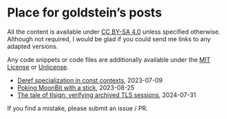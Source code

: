 # Place for goldstein’s posts

All the content is available under [CC BY-SA 4.0] unless specified otherwise.
Although not required, I would be glad if you could send me links to any adapted versions.

Any code snippets or code files are additionally available under the [MIT License] or [Unlicense].

* [Deref specialization in const contexts](const_deref_specialization/src/lib.md), 2023-07-09
* [Poking MoonBit with a stick](moonbit/README.md), 2023-08-25
* [The tale of tlsign: verifying archived TLS sessions](tlsign/README.md), 2024-07-31

If you find a mistake, please submit an issue / PR.

[CC BY-SA 4.0]: https://creativecommons.org/licenses/by-sa/4.0/
[MIT License]: ./LICENSE-MIT
[Unlicense]: ./UNLICENSE
